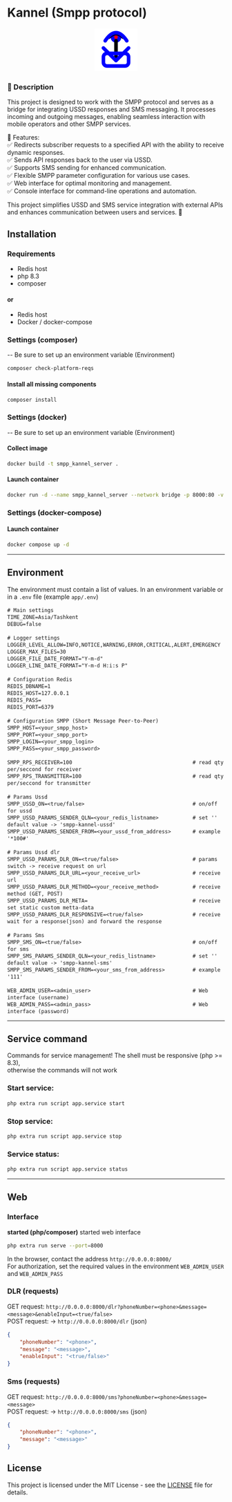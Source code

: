 # Kannel (Smpp protocol)

<p align="center">
      <img src="https://raw.githubusercontent.com/Flytachi/kannel/master/public/favicon.svg" width="100">
</p>

### 📌 Description

This project is designed to work with the SMPP protocol and serves as a bridge 
for integrating USSD responses and SMS messaging. It processes incoming 
and outgoing messages, enabling seamless interaction 
with mobile operators and other SMPP services.

🔧 Features:<br>
✅ Redirects subscriber requests to a specified API with the ability to receive dynamic responses.<br>
✅ Sends API responses back to the user via USSD.<br>
✅ Supports SMS sending for enhanced communication.<br>
✅ Flexible SMPP parameter configuration for various use cases.<br>
✅ Web interface for optimal monitoring and management.<br>
✅ Console interface for command-line operations and automation.<br>

This project simplifies USSD and SMS service integration with external APIs 
and enhances communication between users and services. 🚀

## Installation

### Requirements
- Redis host
- php 8.3
- composer
#### or
- Redis host
- Docker / docker-compose

### Settings (composer)
-- Be sure to set up an environment variable (Environment)

```sh
composer check-platform-reqs
```
#### Install all missing components
```sh
composer install
```

### Settings (docker)
-- Be sure to set up an environment variable (Environment)

#### Collect image
```sh
docker build -t smpp_kannel_server .
```
#### Launch container
```sh
docker run -d --name smpp_kannel_server --network bridge -p 8000:80 -v $(pwd):/var/www/html smpp_kannel_server
```

### Settings (docker-compose)
#### Launch container
```sh
docker compose up -d
```

<hr>

## Environment
The environment must contain a list of values. 
In an environment variable or in a `.env` file (example `app/.env`)
```.env
# Main settings
TIME_ZONE=Asia/Tashkent
DEBUG=false

# Logger settings
LOGGER_LEVEL_ALLOW=INFO,NOTICE,WARNING,ERROR,CRITICAL,ALERT,EMERGENCY
LOGGER_MAX_FILES=30
LOGGER_FILE_DATE_FORMAT="Y-m-d"
LOGGER_LINE_DATE_FORMAT="Y-m-d H:i:s P"

# Configuration Redis
REDIS_DBNAME=1
REDIS_HOST=127.0.0.1
REDIS_PASS=
REDIS_PORT=6379

# Configuration SMPP (Short Message Peer-to-Peer)
SMPP_HOST=<your_smpp_host>
SMPP_PORT=<your_smpp_port>
SMPP_LOGIN=<your_smpp_login>
SMPP_PASS=<your_smpp_password>

SMPP_RPS_RECEIVER=100                                       # read qty per/seccond for receiver
SMPP_RPS_TRANSMITTER=100                                    # read qty per/seccond for transmitter

# Params Ussd
SMPP_USSD_ON=<true/false>                                   # on/off for ussd
SMPP_USSD_PARAMS_SENDER_QLN=<your_redis_listname>           # set '' default value -> 'smpp-kannel-ussd'
SMPP_USSD_PARAMS_SENDER_FROM=<your_ussd_from_address>       # example '*100#'

# Params Ussd dlr
SMPP_USSD_PARAMS_DLR_ON=<true/false>                        # params switch -> receive request on url
SMPP_USSD_PARAMS_DLR_URL=<your_receive_url>                 # receive url
SMPP_USSD_PARAMS_DLR_METHOD=<your_receive_method>           # receive method (GET, POST)
SMPP_USSD_PARAMS_DLR_META=                                  # receive set static custom metta-data
SMPP_USSD_PARAMS_DLR_RESPONSIVE=<true/false>                # receive wait for a response(json) and forward the response

# Params Sms
SMPP_SMS_ON=<true/false>                                    # on/off for sms
SMPP_SMS_PARAMS_SENDER_QLN=<your_redis_listname>            # set '' default value -> 'smpp-kannel-sms'
SMPP_SMS_PARAMS_SENDER_FROM=<your_sms_from_address>         # example '111'

WEB_ADMIN_USER=<admin_user>                                 # Web interface (username)
WEB_ADMIN_PASS=<admin_pass>                                 # Web interface (password)
```

<hr>

## Service command
Commands for service management! The shell must be responsive (php >= 8.3),<br>
otherwise the commands will not work
### Start service:
```sh
php extra run script app.service start 
```

### Stop service:
```sh 
php extra run script app.service stop 
```

### Service status:
```sh 
php extra run script app.service status 
```
<hr>

## Web

### Interface
<strong>started (php/composer)</strong>
started web interface
```sh 
php extra run serve --port=8000
```

In the browser, contact the address `http://0.0.0.0:8000/`<br>
For authorization, set the required values in the environment
`WEB_ADMIN_USER` and `WEB_ADMIN_PASS`

### DLR (requests)
GET request:
`http://0.0.0.0:8000/dlr?phoneNumber=<phone>&message=<message>&enableInput=<true/false>`<br>
POST request: -> `http://0.0.0.0:8000/dlr` (json)
```json
{
    "phoneNumber": "<phone>",
    "message": "<message>",
    "enableInput": "<true/false>"
}
```

### Sms (requests)
GET request:
`http://0.0.0.0:8000/sms?phoneNumber=<phone>&message=<message>`<br>
POST request: -> `http://0.0.0.0:8000/sms` (json)
```json
{
    "phoneNumber": "<phone>",
    "message": "<message>"
}
```

## License
This project is licensed under the MIT License - see the [LICENSE](LICENSE) file for details.
